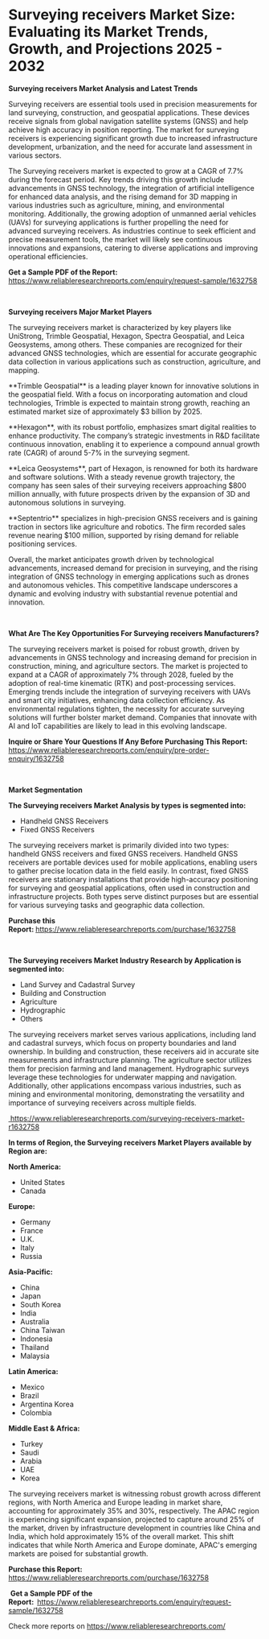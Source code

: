 <p><h1>Surveying receivers Market Size: Evaluating its Market Trends, Growth, and Projections 2025 - 2032</h1></p><p><strong>Surveying receivers Market Analysis and Latest Trends</strong></p>
<p><p>Surveying receivers are essential tools used in precision measurements for land surveying, construction, and geospatial applications. These devices receive signals from global navigation satellite systems (GNSS) and help achieve high accuracy in position reporting. The market for surveying receivers is experiencing significant growth due to increased infrastructure development, urbanization, and the need for accurate land assessment in various sectors.</p><p>The Surveying receivers market is expected to grow at a CAGR of 7.7% during the forecast period. Key trends driving this growth include advancements in GNSS technology, the integration of artificial intelligence for enhanced data analysis, and the rising demand for 3D mapping in various industries such as agriculture, mining, and environmental monitoring. Additionally, the growing adoption of unmanned aerial vehicles (UAVs) for surveying applications is further propelling the need for advanced surveying receivers. As industries continue to seek efficient and precise measurement tools, the market will likely see continuous innovations and expansions, catering to diverse applications and improving operational efficiencies.</p></p>
<p><strong>Get a Sample PDF of the Report:&nbsp;</strong> <a href="https://www.reliableresearchreports.com/enquiry/request-sample/1632758?utm_campaign=3260&utm_medium=2&utm_source=Github&utm_content=ia&utm_term=29032025&utm_id=surveying-receivers">https://www.reliableresearchreports.com/enquiry/request-sample/1632758</a></p>
<p>&nbsp;</p>
<p><strong>Surveying receivers Major Market Players</strong></p>
<p><p>The surveying receivers market is characterized by key players like UniStrong, Trimble Geospatial, Hexagon, Spectra Geospatial, and Leica Geosystems, among others. These companies are recognized for their advanced GNSS technologies, which are essential for accurate geographic data collection in various applications such as construction, agriculture, and mapping.</p><p>**Trimble Geospatial** is a leading player known for innovative solutions in the geospatial field. With a focus on incorporating automation and cloud technologies, Trimble is expected to maintain strong growth, reaching an estimated market size of approximately $3 billion by 2025. </p><p>**Hexagon**, with its robust portfolio, emphasizes smart digital realities to enhance productivity. The company’s strategic investments in R&D facilitate continuous innovation, enabling it to experience a compound annual growth rate (CAGR) of around 5-7% in the surveying segment.</p><p>**Leica Geosystems**, part of Hexagon, is renowned for both its hardware and software solutions. With a steady revenue growth trajectory, the company has seen sales of their surveying receivers approaching $800 million annually, with future prospects driven by the expansion of 3D and autonomous solutions in surveying.</p><p>**Septentrio** specializes in high-precision GNSS receivers and is gaining traction in sectors like agriculture and robotics. The firm recorded sales revenue nearing $100 million, supported by rising demand for reliable positioning services.</p><p>Overall, the market anticipates growth driven by technological advancements, increased demand for precision in surveying, and the rising integration of GNSS technology in emerging applications such as drones and autonomous vehicles. This competitive landscape underscores a dynamic and evolving industry with substantial revenue potential and innovation.</p></p>
<p>&nbsp;</p>
<p><strong>What Are The Key Opportunities For Surveying receivers Manufacturers?</strong></p>
<p><p>The surveying receivers market is poised for robust growth, driven by advancements in GNSS technology and increasing demand for precision in construction, mining, and agriculture sectors. The market is projected to expand at a CAGR of approximately 7% through 2028, fueled by the adoption of real-time kinematic (RTK) and post-processing services. Emerging trends include the integration of surveying receivers with UAVs and smart city initiatives, enhancing data collection efficiency. As environmental regulations tighten, the necessity for accurate surveying solutions will further bolster market demand. Companies that innovate with AI and IoT capabilities are likely to lead in this evolving landscape.</p></p>
<p><strong>Inquire or Share Your Questions If Any Before Purchasing This Report:</strong> <a href="https://www.reliableresearchreports.com/enquiry/pre-order-enquiry/1632758?utm_campaign=3260&utm_medium=2&utm_source=Github&utm_content=ia&utm_term=29032025&utm_id=surveying-receivers">https://www.reliableresearchreports.com/enquiry/pre-order-enquiry/1632758</a></p>
<p>&nbsp;</p>
<p><strong>Market Segmentation</strong></p>
<p><strong>The Surveying receivers Market Analysis by types is segmented into:</strong></p>
<p><ul><li>Handheld GNSS Receivers</li><li>Fixed GNSS Receivers</li></ul></p>
<p><p>The surveying receivers market is primarily divided into two types: handheld GNSS receivers and fixed GNSS receivers. Handheld GNSS receivers are portable devices used for mobile applications, enabling users to gather precise location data in the field easily. In contrast, fixed GNSS receivers are stationary installations that provide high-accuracy positioning for surveying and geospatial applications, often used in construction and infrastructure projects. Both types serve distinct purposes but are essential for various surveying tasks and geographic data collection.</p></p>
<p><strong>Purchase this Report:&nbsp;</strong><a href="https://www.reliableresearchreports.com/purchase/1632758?utm_campaign=3260&utm_medium=2&utm_source=Github&utm_content=ia&utm_term=29032025&utm_id=surveying-receivers">https://www.reliableresearchreports.com/purchase/1632758</a></p>
<p>&nbsp;</p>
<p><strong>The Surveying receivers Market Industry Research by Application is segmented into:</strong></p>
<p><ul><li>Land Survey and Cadastral Survey</li><li>Building and Construction</li><li>Agriculture</li><li>Hydrographic</li><li>Others</li></ul></p>
<p><p>The surveying receivers market serves various applications, including land and cadastral surveys, which focus on property boundaries and land ownership. In building and construction, these receivers aid in accurate site measurements and infrastructure planning. The agriculture sector utilizes them for precision farming and land management. Hydrographic surveys leverage these technologies for underwater mapping and navigation. Additionally, other applications encompass various industries, such as mining and environmental monitoring, demonstrating the versatility and importance of surveying receivers across multiple fields.</p></p>
<p><a href="https://www.reliableresearchreports.com/surveying-receivers-market-r1632758?utm_campaign=3260&utm_medium=2&utm_source=Github&utm_content=ia&utm_term=29032025&utm_id=surveying-receivers">&nbsp;https://www.reliableresearchreports.com/surveying-receivers-market-r1632758</a></p>
<p><strong>In terms of Region, the Surveying receivers Market Players available by Region are:</strong></p>
<p>
    <p> <strong> North America: </strong>
        <ul>
            <li>United States</li>
            <li>Canada</li>
        </ul>
        </p> 
    <p> <strong> Europe: </strong>
        <ul>
            <li>Germany</li>
            <li>France</li>
            <li>U.K.</li>
            <li>Italy</li>
            <li>Russia</li>
        </ul>
        </p> 
    <p> <strong> Asia-Pacific: </strong>
        <ul>
            <li>China</li>
            <li>Japan</li>
            <li>South Korea</li>
            <li>India</li>
            <li>Australia</li>
            <li>China Taiwan</li>
            <li>Indonesia</li>
            <li>Thailand</li>
            <li>Malaysia</li>
        </ul>
        </p> 
    <p> <strong> Latin America: </strong>
        <ul>
            <li>Mexico</li>
            <li>Brazil</li>
            <li>Argentina Korea</li>
            <li>Colombia</li>
        </ul>
        </p> 
    <p> <strong> Middle East & Africa: </strong>
        <ul>
            <li>Turkey</li>
            <li>Saudi</li>
            <li>Arabia</li>
            <li>UAE</li>
            <li>Korea</li>
        </ul>
    </p>
    </p>
<p><p>The surveying receivers market is witnessing robust growth across different regions, with North America and Europe leading in market share, accounting for approximately 35% and 30%, respectively. The APAC region is experiencing significant expansion, projected to capture around 25% of the market, driven by infrastructure development in countries like China and India, which hold approximately 15% of the overall market. This shift indicates that while North America and Europe dominate, APAC's emerging markets are poised for substantial growth.</p></p>
<p><strong>Purchase this Report: </strong><a href="https://www.reliableresearchreports.com/purchase/1632758?utm_campaign=3260&utm_medium=2&utm_source=Github&utm_content=ia&utm_term=29032025&utm_id=surveying-receivers">https://www.reliableresearchreports.com/purchase/1632758</a></p>
<p>&nbsp;<strong>Get a Sample PDF of the Report:&nbsp;&nbsp;</strong><a href="https://www.reliableresearchreports.com/enquiry/request-sample/1632758?utm_campaign=3260&utm_medium=2&utm_source=Github&utm_content=ia&utm_term=29032025&utm_id=surveying-receivers">https://www.reliableresearchreports.com/enquiry/request-sample/1632758</a></p>
<p><strong></strong></p>
<p>Check more reports on <a href="https://www.reliableresearchreports.com/?utm_campaign=3260&utm_medium=2&utm_source=Github&utm_content=ia&utm_term=29032025&utm_id=surveying-receivers">https://www.reliableresearchreports.com/</a></p>